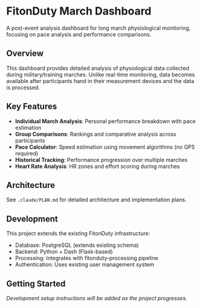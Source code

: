 # FitonDuty March Dashboard

A post-event analysis dashboard for long march physiological monitoring, focusing on pace analysis and performance comparisons.

## Overview

This dashboard provides detailed analysis of physiological data collected during military/training marches. Unlike real-time monitoring, data becomes available after participants hand in their measurement devices and the data is processed.

## Key Features

- **Individual March Analysis**: Personal performance breakdown with pace estimation
- **Group Comparisons**: Rankings and comparative analysis across participants  
- **Pace Calculator**: Speed estimation using movement algorithms (no GPS required)
- **Historical Tracking**: Performance progression over multiple marches
- **Heart Rate Analysis**: HR zones and effort scoring during marches

## Architecture

See `.claude/PLAN.md` for detailed architecture and implementation plans.

## Development

This project extends the existing FitonDuty infrastructure:
- Database: PostgreSQL (extends existing schema)
- Backend: Python + Dash (Flask-based)
- Processing: Integrates with fitonduty-processing pipeline
- Authentication: Uses existing user management system

## Getting Started

*Development setup instructions will be added as the project progresses.*